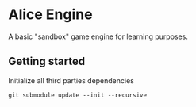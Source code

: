 # Alice Engine
A basic "sandbox" game  engine for learning purposes.


## Getting started

Initialize all third parties dependencies
```
git submodule update --init --recursive
```

